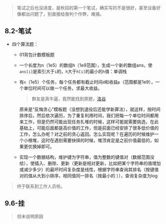 >笔试之后也没进度，是秋招的第一个笔试，确实写的不是很好，甚至设备好像都出问题了，别直接给我判个作弊，难搞。

## 8.2-笔试

+ 四个算法题：
	+ 01背包计数模板题
	+ 一个长度为n（1e5）的数组h（1e9范围），生成一个新的数组ans，使`ans[i]`是索引大于`i`的，`h`大于`h[i]`的最小的`h`值：单调栈
	+ 有`n`（1e5）个任务，每个任务都有截止时间`d`和收益`p`（范围都是1e9），一个单位时间可以做一个任务，求最大收益。
		>群友是真牛逼，竟然能找到原题，[洛谷](https://www.luogu.com.cn/problem/P2949)

		原来是“反悔贪心”模板题（没想到退役后还能学新算法），就这样，按时间排序后，然后依次遍历，为了重复利用时间，我们把每一个单位时间都用来工作，但是仍然可能出现任务扎堆的时候，这样可能就需要挑选，在此基础上，可能后面都是高价值的工作，但是前面已经安排了很多低价值的工作，怎么办呢？对之前的贪心返回。怎么实现呢？在遍历的时候维护一个小根堆，这时在遇到需要抉择的时候，堆顶肯定是之前价值最低的，如果更优换掉即可。
  
	+ 实现一个数据结构，维护键为字符串，值为整数的键值对（数据范围没给），使插入、删除、更新（更新是相对更新，比如把某个字符串的值增加或减少多少）的最坏时间复杂度是线性，根据字符串查询其排名（按键值对的值从大到小排序，相同值同一排名（按最小的 ）），查询复杂度为log

>终于联系到工作人员啦。

## 9.6-挂

>但未说明原因
